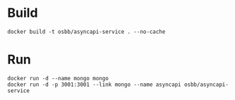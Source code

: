 # Build
```
docker build -t osbb/asyncapi-service . --no-cache
```

# Run
```
docker run -d --name mongo mongo
docker run -d -p 3001:3001 --link mongo --name asyncapi osbb/asyncapi-service
```
